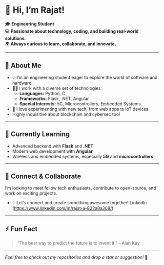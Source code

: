 # 👋 Hi, I’m Rajat!

🎓 **Engineering Student**  
💻 **Passionate about technology, coding, and building real-world solutions.**  
🌍 **Always curious to learn, collaborate, and innovate.**

---

## 🚀 About Me

- 💡 I’m an engineering student eager to explore the world of software and hardware.
- 🧑‍💻 I work with a diverse set of technologies:
  - **Languages:** Python, C
  - **Frameworks:** Flask, .NET, Angular
  - **Special Interests:** 5G, Microcontrollers, Embedded Systems
- 🔬 I love experimenting with new tech, from web apps to IoT devices.
- Highly inquisitive about blockchain and cybersec too!

---

## 🌱 Currently Learning

- Advanced backend with **Flask** and **.NET**
- Modern web development with **Angular**
- Wireless and embedded systems, especially **5G** and **microcontrollers**

---

## 🤝 Connect & Collaborate

I’m looking to meet fellow tech enthusiasts, contribute to open-source, and work on exciting projects.

- 💡 Let’s connect and create something awesome together!
      LinkedIn- (https://www.linkedin.com/in/rajat-a-822a8a308/)
---

## ⚡ Fun Fact

> "The best way to predict the future is to invent it." – Alan Kay

---

*Feel free to check out my repositories and drop a star or suggestion!* 🌟
